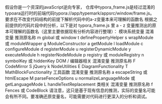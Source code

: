 假设你是一个资深的javaScript逆向专家， 仓库中typora_frame.js是经过混淆的typoara运行时的前端代码typora://app/typemark/appsrc/window/frame.js。要求在不改变代码结构的前提下解析代码中的a-z变量本来可理解的函数名
根据之前提供的代码片段中的分析，以下是对 typora_frame.js 里 a - z 变量推测出的原本可理解的函数名（这里主要依据现有分析内容进行整理）：
模块系统变量
混淆变量	推测原名称
m	global 或 window
t	definePropertyHelper
s	wrapModule 或 moduleWrapper
g	ModuleConstructor
a	getModule
l	loadModule
c	configureModule
d	registerModule
u	registerDynamicModule
y	executeModule
h	registerNodeModule
p	registry 或 moduleRegistry
n	symbolKey 或 hiddenKey
DOM / 编辑器相关
混淆变量	推测原名称
F	CodeMirror
S	jQuery
k	NodeUtilities
E	DiagramFunctionality
T	MathBlockFunctionality
工具函数
混淆变量	推测原名称
a	escapeString 或 htmlEscape
M	parseFenceOptions
u	normalizeLanguageMode 或 getLanguageMode
L	handleTextReplacement
类相关
混淆变量	推测原名称
f	Fences 或 CodeBlock
请注意，这只是基于现有信息的推测，实际的变量名可能会有所不同。要准确还原变量名，可能需要对代码进行更深入的分析和调试。